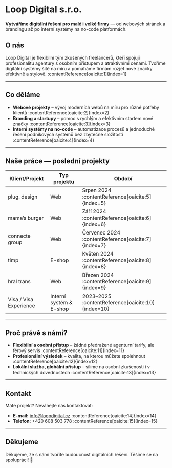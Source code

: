 # Loop Digital s.r.o.

**Vytváříme digitální řešení pro malé i velké firmy** — od webových stránek a brandingu až po interní systémy na no-code platformách.

##  O nás

Loop Digital je flexibilní tým zkušených freelancerů, kteří spojují profesionalitu agentury s osobním přístupem a atraktivními cenami. Tvoříme digitální systémy šité na míru a pomáháme firmám rozjet nové značky efektivně a stylově. :contentReference[oaicite:1]{index=1}

---

##  Co děláme

- **Webové projekty** – vývoj moderních webů na míru pro různé potřeby klientů :contentReference[oaicite:2]{index=2}  
- **Branding a startupy** – pomoc s rychlým a efektivním startem nové značky :contentReference[oaicite:3]{index=3}  
- **Interní systémy na no-code** – automatizace procesů a jednoduché řešení podnikových systémů bez zbytečné složitosti :contentReference[oaicite:4]{index=4}

---

##  Naše práce — poslední projekty

| Klient/Projekt            | Typ projektu                          | Období             |
|--------------------------|----------------------------------------|--------------------|
| plug. design             | Web                                    | Srpen 2024 :contentReference[oaicite:5]{index=5} |
| mama’s burger            | Web                                    | Září 2024 :contentReference[oaicite:6]{index=6} |
| connecte group           | Web                                    | Červenec 2024 :contentReference[oaicite:7]{index=7} |
| timp                     | E-shop                                 | Květen 2024 :contentReference[oaicite:8]{index=8} |
| hral trans               | Web                                    | Březen 2024 :contentReference[oaicite:9]{index=9} |
| Visa / Visa Experience   | Interní systém & E-shop                | 2023–2025 :contentReference[oaicite:10]{index=10} |

---

##  Proč právě s námi?

- **Flexibilní a osobní přístup** – žádné předražené agenturní tarify, ale férový servis :contentReference[oaicite:11]{index=11}  
- **Profesionální výsledek** – kvalita, na kterou můžete spolehnout :contentReference[oaicite:12]{index=12}  
- **Lokální služba, globální přístup** – sílíme na osobní zkušenosti i v technických dovednostech :contentReference[oaicite:13]{index=13}

---

##  Kontakt

Máte projekt? Neváhejte nás kontaktovat:

-  **E-mail:** [info@loopdigital.cz](mailto:info@loopdigital.cz) :contentReference[oaicite:14]{index=14}  
-  **Telefon:** +420 608 503 778 :contentReference[oaicite:15]{index=15}  

---


##  Děkujeme

Děkujeme, že s námi tvoříte budoucnost digitálních řešení. Těšíme se na spolupráci! 🚀
